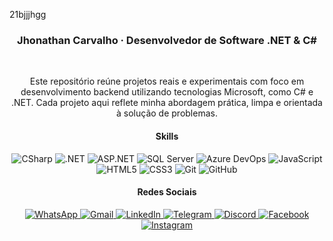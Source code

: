 21bjjjhgg<h3 align="center">Jhonathan Carvalho · Desenvolvedor de Software .NET & C#</h3>

<br/>
<p align="center">
  Este repositório reúne projetos reais e experimentais com foco em desenvolvimento backend utilizando tecnologias Microsoft, como C# e .NET. Cada projeto aqui reflete minha abordagem prática, limpa e orientada à solução de problemas.
</p>


<h4 align="center">Skills</h4>

<div align="center">

<!-- C# roxo -->
<img src="https://img.shields.io/badge/CSharp-512BD4?style=flat&logo=csharp&logoColor=white" alt="CSharp"/>

<!-- Outros badges com cores originais -->
<img src="https://img.shields.io/badge/.NET-5C2D91?style=flat&logo=dotnet&logoColor=white" alt=".NET"/>
<img src="https://img.shields.io/badge/ASP.NET-512BD4?style=flat&logo=dotnet&logoColor=white" alt="ASP.NET"/>
<img src="https://img.shields.io/badge/SQL_Server-CC2927?style=flat&logo=microsoftsqlserver&logoColor=white" alt="SQL Server"/>
<img src="https://img.shields.io/badge/Azure_DevOps-0078D7?style=flat&logo=azuredevops&logoColor=white" alt="Azure DevOps"/>
<img src="https://img.shields.io/badge/JavaScript-F7DF1E?style=flat&logo=javascript&logoColor=black" alt="JavaScript"/>
<img src="https://img.shields.io/badge/HTML5-E34F26?style=flat&logo=html5&logoColor=white" alt="HTML5"/>
<img src="https://img.shields.io/badge/CSS3-1572B6?style=flat&logo=css3&logoColor=white" alt="CSS3"/>
<img src="https://img.shields.io/badge/Git-F05032?style=flat&logo=git&logoColor=white" alt="Git"/>
<img src="https://img.shields.io/badge/GitHub-181717?style=flat&logo=github&logoColor=white" alt="GitHub"/>



<h4 align="center">Redes Sociais</h4>

<div align="center">

<a href="https://wa.me/5527996202811" target="_blank">
  <img src="https://img.shields.io/badge/WhatsApp-25D366?style=flat&logo=whatsapp&logoColor=white" alt="WhatsApp"/>
</a>
<a href="mailto:ti.dev.carvalho@gmail.com" target="_blank">
  <img src="https://img.shields.io/badge/Gmail-D14836?style=flat&logo=gmail&logoColor=white" alt="Gmail"/>
</a>
<a href="https://www.linkedin.com/in/jhonathancarvalho/" target="_blank">
  <img src="https://img.shields.io/badge/LinkedIn-0A66C2?style=flat&logo=linkedin&logoColor=white" alt="LinkedIn"/>
</a>
<a href="https://t.me/jhonathancarvalho" target="_blank">
  <img src="https://img.shields.io/badge/Telegram-0088CC?style=flat&logo=telegram&logoColor=white" alt="Telegram"/>
</a>
<a href="https://discord.com/invite/jhonathancarvalho" target="_blank">
  <img src="https://img.shields.io/badge/Discord-5865F2?style=flat&logo=discord&logoColor=white" alt="Discord"/>
</a>
<a href="https://www.facebook.com/jhonathancarvalhodev/" target="_blank">
  <img src="https://img.shields.io/badge/Facebook-1877F2?style=flat&logo=facebook&logoColor=white" alt="Facebook"/>
</a>
<a href="https://www.instagram.com/jhonathancarvalho/" target="_blank">
  <img src="https://img.shields.io/badge/Instagram-E4405F?style=flat&logo=instagram&logoColor=white" alt="Instagram"/>
</a>

</div>
